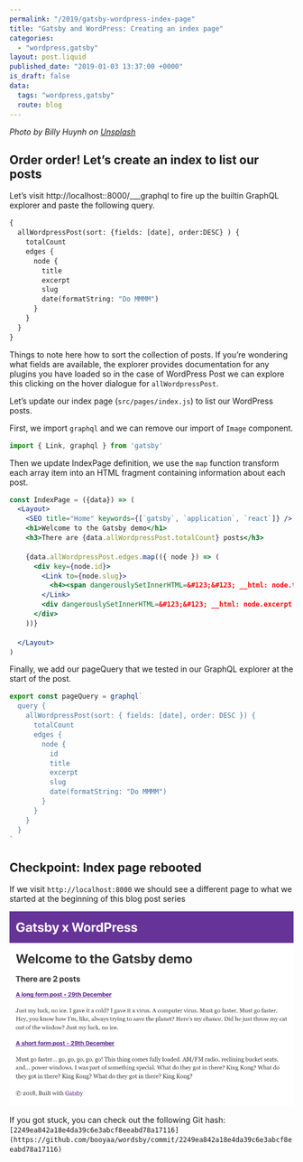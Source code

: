 ```yaml
---
permalink: "/2019/gatsby-wordpress-index-page"
title: "Gatsby and WordPress: Creating an index page"
categories:
  - "wordpress,gatsby"
layout: post.liquid
published_date: "2019-01-03 13:37:00 +0000"
is_draft: false
data:
  tags: "wordpress,gatsby"
  route: blog
---
```

_Photo by Billy Huynh on [Unsplash](https://unsplash.com/photos/saS98jKhVjA)_

## Order order! Let’s create an index to list our posts

Let’s visit http://localhost::8000/___graphql to fire up the builtin GraphQL explorer and paste the following query.

```graphql
{
  allWordpressPost(sort: {fields: [date], order:DESC} ) {
    totalCount
    edges {
      node {
        title
        excerpt
        slug
        date(formatString: "Do MMMM")
      }
    }
  }
}
```

Things to note here how to sort the collection of posts. If you’re wondering what fields are available,  the explorer provides documentation for any plugins you have loaded so in the case of WordPress Post we can explore this clicking on the hover dialogue for `allWordpressPost`.

Let’s update our index page (`src/pages/index.js`) to list our WordPress posts.

First, we import `graphql` and we can remove our import of `Image` component.

```jsx
import { Link, graphql } from 'gatsby'
```

Then we update IndexPage definition,  we use the `map` function transform each array item into an HTML fragment containing information about each post.

```jsx
const IndexPage = ({data}) => (
  <Layout>
    <SEO title="Home" keywords={[`gatsby`, `application`, `react`]} />
    <h1>Welcome to the Gatsby demo</h1>
    <h3>There are {data.allWordpressPost.totalCount} posts</h3>

    {data.allWordpressPost.edges.map(({ node }) => (
      <div key={node.id}>
        <Link to={node.slug}>
          <h4><span dangerouslySetInnerHTML=&#123;&#123; __html: node.title &#124;&#124;/> - {node.date}</h4>
        </Link>
        <div dangerouslySetInnerHTML=&#123;&#123; __html: node.excerpt &#124;&#124; />
      </div>
    ))}

  </Layout>
)
```

Finally, we add our pageQuery that we tested in our GraphQL explorer at the start of the post.

```jsx
export const pageQuery = graphql`
  query {
    allWordpressPost(sort: { fields: [date], order: DESC }) {
      totalCount
      edges {
        node {
          id
          title
          excerpt
          slug
          date(formatString: "Do MMMM")
        }
      }
    }
  }
`
```

## Checkpoint: Index page rebooted

If we visit `http://localhost:8000` we should see a different page to what we started at the beginning of this blog post series

![Post Template 2](/img/gxw-index.png)

If you got stuck, you can check out the following Git hash: `[2249ea842a18e4da39c6e3abcf8eeabd78a17116](https://github.com/booyaa/wordsby/commit/2249ea842a18e4da39c6e3abcf8eeabd78a17116)`